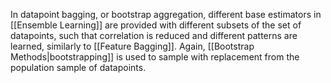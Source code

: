 In datapoint bagging, or bootstrap aggregation, different base estimators in [[Ensemble Learning]] are provided with different subsets of the set of datapoints, such that correlation is reduced and different patterns are learned, similarly to [[Feature Bagging]]. Again, [[Bootstrap Methods|bootstrapping]] is used to sample with replacement from the population sample of datapoints.